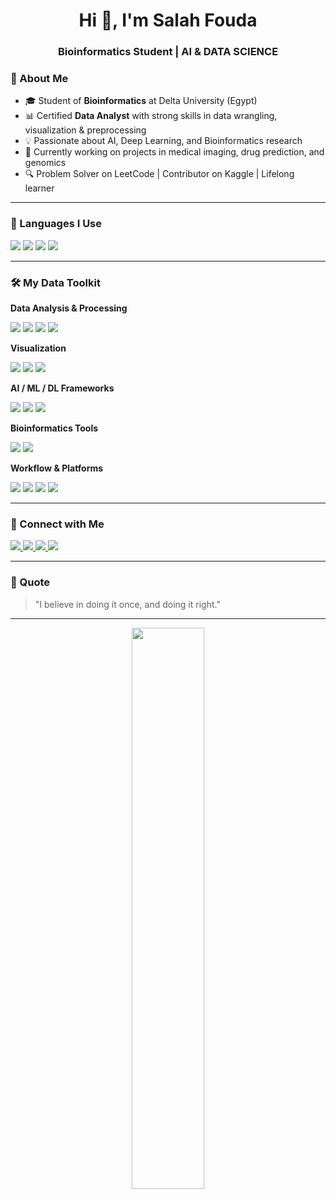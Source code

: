 <!-- Salah Fouda's GitHub Profile README -->

<h1 align="center">Hi 👋, I'm Salah Fouda</h1>
<h3 align="center"> Bioinformatics Student |  AI & DATA SCIENCE </h3>

### 🚀 About Me

- 🎓 Student of **Bioinformatics** at Delta University (Egypt)
- 📊 Certified **Data Analyst** with strong skills in data wrangling, visualization & preprocessing
- 💡 Passionate about AI, Deep Learning, and Bioinformatics research
- 🧠 Currently working on projects in medical imaging, drug prediction, and genomics
- 🔍 Problem Solver on LeetCode | Contributor on Kaggle | Lifelong learner

---

### 🧠 Languages I Use
<p>
  <img src="https://img.shields.io/badge/Python-3776AB?style=for-the-badge&logo=python&logoColor=white"/>
  <img src="https://img.shields.io/badge/Java-007396?style=for-the-badge&logo=java&logoColor=white"/>
  <img src="https://img.shields.io/badge/C%23-239120?style=for-the-badge&logo=c-sharp&logoColor=white"/>
  <img src="https://img.shields.io/badge/SQL-336791?style=for-the-badge&logo=postgresql&logoColor=white"/>
</p>

---

### 🛠️ My Data Toolkit

**Data Analysis & Processing**
<p>
  <img src="https://img.shields.io/badge/Pandas-150458?style=for-the-badge&logo=pandas&logoColor=white"/>
  <img src="https://img.shields.io/badge/Numpy-013243?style=for-the-badge&logo=numpy&logoColor=white"/>
  <img src="https://img.shields.io/badge/OpenCV-5C3EE8?style=for-the-badge&logo=opencv&logoColor=white"/>
  <img src="https://img.shields.io/badge/scikit--learn-F7931E?style=for-the-badge&logo=scikit-learn&logoColor=white"/>
</p>

**Visualization**
<p>
  <img src="https://img.shields.io/badge/Matplotlib-11557C?style=for-the-badge&logo=matplotlib&logoColor=white"/>
  <img src="https://img.shields.io/badge/Seaborn-3C5488?style=for-the-badge&logo=seaborn&logoColor=white"/>
  <img src="https://img.shields.io/badge/Plotly-3F4F75?style=for-the-badge&logo=plotly&logoColor=white"/>
</p>

**AI / ML / DL Frameworks**
<p>
  <img src="https://img.shields.io/badge/TensorFlow-FF6F00?style=for-the-badge&logo=tensorflow&logoColor=white"/>
  <img src="https://img.shields.io/badge/Keras-D00000?style=for-the-badge&logo=keras&logoColor=white"/>
  <img src="https://img.shields.io/badge/PyTorch-EE4C2C?style=for-the-badge&logo=pytorch&logoColor=white"/>
</p>

**Bioinformatics Tools**
<p>
  <img src="https://img.shields.io/badge/Biopython-3776AB?style=for-the-badge&logo=python&logoColor=white"/>
  <img src="https://img.shields.io/badge/BLAST-006CB7?style=for-the-badge&logo=databricks&logoColor=white"/>
</p>

**Workflow & Platforms**
<p>
  <img src="https://img.shields.io/badge/Jupyter-F37626?style=for-the-badge&logo=jupyter&logoColor=white"/>
  <img src="https://img.shields.io/badge/Google%20Colab-F9AB00?style=for-the-badge&logo=googlecolab&logoColor=white"/>
  <img src="https://img.shields.io/badge/Kaggle-20BEFF?style=for-the-badge&logo=kaggle&logoColor=white"/>
  <img src="https://img.shields.io/badge/VS%20Code-007ACC?style=for-the-badge&logo=visual-studio-code&logoColor=white"/>
</p>

---

### 🔗 Connect with Me
<p>
  <a href="https://www.linkedin.com/in/salah-fouda-186b02291" target="_blank">
    <img src="https://img.shields.io/badge/LinkedIn-0A66C2?style=for-the-badge&logo=linkedin&logoColor=white"/>
  </a>
  <a href="https://www.kaggle.com/salahfouda" target="_blank">
    <img src="https://img.shields.io/badge/Kaggle-20BEFF?style=for-the-badge&logo=kaggle&logoColor=white"/>
  </a>
  <a href="https://leetcode.com/u/aVDW5g1UZw/" target="_blank">
    <img src="https://img.shields.io/badge/LeetCode-FFA116?style=for-the-badge&logo=leetcode&logoColor=white"/>
  </a>
  <a href="mailto:salahfoudamohamed@gmail.com">
    <img src="https://img.shields.io/badge/Gmail-D14836?style=for-the-badge&logo=gmail&logoColor=white"/>
  </a>
</p>

---

### 📌 Quote
> "I believe in doing it once, and doing it right."

---

<p align="center">
  <img src="https://streak-stats.demolab.com?user=salahfoudamohamed&theme=dark&hide_border=false" width="48%" />
</p>

